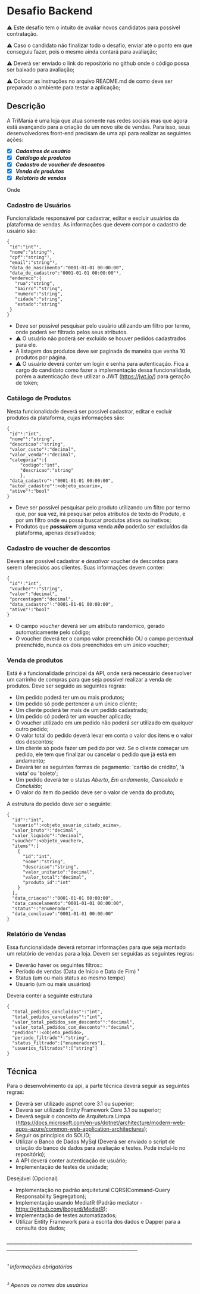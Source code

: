 # Desafio Backend
⚠️ Este desafio tem o intuito de avaliar novos candidatos para possível contratação.

⚠️ Caso o candidato não finalizar todo o desafio, enviar até o ponto em que conseguiu fazer, pois o mesmo ainda contará para avaliação;

⚠️ Deverá ser enviado o link do repositório no github onde o código possa ser baixado para avaliação;

⚠️ Colocar as instruções no arquivo README.md de como deve ser preparado o ambiente para testar a aplicação;

## Descrição

A TriMania é uma loja que atua somente nas redes sociais mas que agora está avançando para a criação de um novo site de vendas. Para isso, seus desenvolvedores front-end precisam de uma api para realizar as seguintes ações: 
 - [x] ***Cadastros de usuário***
 - [x] ***Catálogo de produtos***
 - [x] ***Cadastro de voucher de descontos***
 - [x] ***Venda de produtos***
 - [x] ***Relatório de vendas***
 
 Onde
 
 ### Cadastro de Usuários
 
 Funcionalidade responsável por cadastrar, editar e excluir usuários da plataforma de vendas. As informações que devem compor o cadastro de usuário são:
 ```
{
  "id":"int"¹,
  "nome":"string"¹,
  "cpf":"string"¹,
  "email":"string"¹,
  "data_de_nascimento":"0001-01-01 00:00:00",
  "data_de_cadastro":"0001-01-01 00:00:00"¹,
  "endereco":{
    "rua":"string",
    "bairro":"string",
    "numero":"string",
    "cidade":"string",
    "estado":"string"
  }
}
 ```
 * Deve ser possível pesquisar pelo usuário utilizando um filtro por termo, onde poderá ser filtrado pelos seus atributos. 
 * ⚠️ O usuário não poderá ser excluído se houver pedidos cadastrados para ele.
 * A listagem dos produtos deve ser paginada de maneira que venha 10 produtos por página.
 * ⚠️ O usuário deverá conter um login e senha para autenticação. Fica a cargo do candidato como fazer a implementação dessa funcionalidade, porém a autenticação deve utilizar o JWT (https://jwt.io/) para geração de token;
 
 ### Catálogo de Produtos
 Nesta funcionalidade deverá ser possível cadastrar, editar e excluir produtos da plataforma, cujas informações são:
 ```
 {
  "id"¹:"int",
  "nome"¹:"string",
  "descricao":"string",
  "valor_custo"¹:"decimal",
  "valor_venda"¹:"decimal",
  "categoria"¹:{
      "codigo":"int",
      "descricao":"string"
      },
  "data_cadastro"¹:"0001-01-01 00:00:00",
  "autor_cadastro"¹:<objeto_usuario>,
  "ativo"¹:"bool"
 }
 ```
 * Deve ser possível pesquisar pelo produto utilizando um filtro por termo que, por sua vez, irá pesquisar pelos atributos de texto do Produto, e por um filtro onde eu possa buscar produtos ativos ou inativos;
 * Produtos que ***possuírem*** alguma venda ***não*** poderão ser excluídos da plataforma, apenas desativados;
 
 ### Cadastro de voucher de descontos
 
 Deverá ser possível cadastrar e *desativar* voucher de descontos para serem oferecidos aos clientes. Suas informações devem conter:
 
 ```
 {
  "id"¹:"int",
  "voucher"¹:"string",
  "valor":"decimal",
  "porcentagem":"decimal",
  "data_cadastro"¹:"0001-01-01 00:00:00",
  "ativo"¹:"bool"
 }
 ```
 
 * O campo *voucher* deverá ser um atributo randomico, gerado automaticamente pelo código;
 * O voucher deverá ter o campo valor preenchido OU o campo percentual preenchido, nunca os dois preenchidos em um único voucher;

### Venda de produtos

Está é a funcionalidade principal da API, onde será necessário desenvolver um carrinho de compras para que seja possível realizar a venda de produtos.
Deve ser seguido as seguintes regras:

* Um pedido poderá ter um ou mais produtos;
* Um pedido só pode pertencer a um único cliente;
* Um cliente poderá ter mais de um pedido cadastrado;
* Um pedido só poderá ter um voucher aplicado;
* O voucher utilizado em um pedido não poderá ser utilizado em qualquer outro pedido;
* O valor total do pedido deverá levar em conta o valor dos itens e o valor dos descontos;
* Um cliente só pode fazer um pedido por vez. Se o cliente começar um pedido, ele tem que finalizar ou cancelar o pedido que já está em andamento;
* Deverá ter as seguintes formas de pagamento: 'cartão de crédito', 'à vista' ou 'boleto';
* Um pedido deverá ter o status *Aberto*, *Em andamento*, *Cancelado* e *Concluído*;
* O valor do item do pedido deve ser o valor de venda do produto;

A estrutura do pedido deve ser o seguinte:
```
{
  "id"¹:"int",
  "usuario"¹:<objeto_usuario_citado_acima>,
  "valor_bruto"¹:"decimal",
  "valor_liquido"¹:"decimal",
  "voucher":<objeto_voucher>,
  "items"¹:[
    {
      "id":"int",
      "nome":"string",
      "descricao":"string",
      "valor_unitario":"decimal",
      "valor_total":"decimal",
      "produto_id":"int"
    }
  ],
  "data_criacao"¹:"0001-01-01 00:00:00",
  "data_cancelamento":"0001-01-01 00:00:00",
  "status"¹:"enumerador",
  "data_conclusao":"0001-01-01 00:00:00"
}
```
### Relatório de Vendas
Essa funcionalidade deverá retornar informações para que seja montado um relatório de vendas para a loja.
Devem ser seguidas as seguintes regras:
* Deverão haver os seguintes filtros::
*   Período de vendas (Data de Início e Data de Fim) ¹
*   Status (um ou mais status ao mesmo tempo)
*   Usuario (um ou mais usuários)

Devera conter a seguinte estrutura

```
{
  "total_pedidos_concluidos"¹:"int",
  "total_pedidos_cancelados"¹:"int",
  "valor_total_pedidos_sem_desconto"¹:"decimal",
  "valor_total_pedidos_com_desconto"¹:"decimal",
  "pedidos"¹:<objeto_pedido>,
  "periodo_filtrado"¹:"string",
  "status_filtrado":["enumeradores"],
  "usuarios_filtrados"²:["string"]
}
```

## Técnica

Para o desenvolvimento da api, a parte técnica deverá seguir as seguintes regras:
* Deverá ser utilizado aspnet core 3.1 ou superior;
* Deverá ser utilizado Entity Framework Core 3.1 ou superior;
* Deverá seguir o conceito de Arquitetura Limpa (https://docs.microsoft.com/en-us/dotnet/architecture/modern-web-apps-azure/common-web-application-architectures);
* Seguir os princípios do SOLID;
* Utilizar o Banco de Dados MySql (Deverá ser enviado o script de criação do banco de dados para avaliação e testes. Pode incluí-lo no repositório);
* A API deverá conter autenticação de usuário;
* Implementação de testes de unidade;

Desejável (Opcional)
* Implementação no padrão arquitetural CQRS(Command-Query Responsability Segregation);
* Implementação usando MediatR (Padrão mediator - https://github.com/jbogard/MediatR);
* Implementação de testes automatizados;
* Utilizar Entity Framework para a escrita dos dados e Dapper para a consulta dos dados;

 ###### _____________________________________________________________________________________________________________________________________
 ###### ¹ Informações obrigatórias
 ###### ² Apenas os nomes dos usuários
